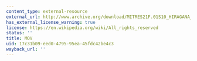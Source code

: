 ```yaml
---
content_type: external-resource
external_url: http://www.archive.org/download/MITRES21F.01S10_HIRAGANA_EXERCISES/6b2.mov
has_external_license_warning: true
license: https://en.wikipedia.org/wiki/All_rights_reserved
status: ''
title: MOV
uid: 17c31b09-eed0-4795-95ea-45fdc42be4c3
wayback_url: ''
---
```

